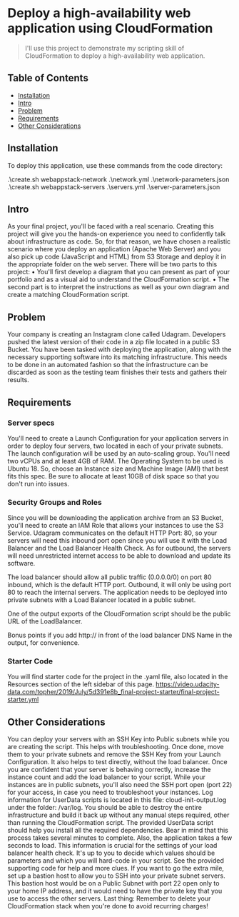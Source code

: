 # Deploy a high-availability web application using CloudFormation

> I'll use this project to demonstrate my scripting skill of CloudFormation to deploy a high-availability web application.

## Table of Contents
- [Installation](#installation)
- [Intro](#Intro)
- [Problem](#Problem)
- [Requirements](#Requirements)
- [Other Considerations](#Other-Considerations)

## Installation
To deploy this application, use these commands from the code directory:

.\create.sh webappstack-network .\network.yml .\network-parameters.json
.\create.sh webappstack-servers .\servers.yml .\server-parameters.json

## Intro
As your final project, you'll be faced with a real scenario.
Creating this project will give you the hands-on experience you need to confidently talk about infrastructure as code. So, for that reason, we have chosen a realistic scenario where you deploy an application (Apache Web Server) and you also pick up code (JavaScript and HTML) from S3 Storage and deploy it in the appropriate folder on the web server.
There will be two parts to this project:
•	You'll first develop a diagram that you can present as part of your portfolio and as a visual aid to understand the CloudFormation script.
•	The second part is to interpret the instructions as well as your own diagram and create a matching CloudFormation script.

## Problem
Your company is creating an Instagram clone called Udagram. Developers pushed the latest version of their code in a zip file located in a public S3 Bucket.
You have been tasked with deploying the application, along with the necessary supporting software into its matching infrastructure.
This needs to be done in an automated fashion so that the infrastructure can be discarded as soon as the testing team finishes their tests and gathers their results.

## Requirements

### Server specs

You'll need to create a Launch Configuration for your application servers in order to deploy four servers, two located in each of your private subnets. The launch configuration will be used by an auto-scaling group.
You'll need two vCPUs and at least 4GB of RAM. The Operating System to be used is Ubuntu 18. So, choose an Instance size and Machine Image (AMI) that best fits this spec. Be sure to allocate at least 10GB of disk space so that you don't run into issues.

### Security Groups and Roles

Since you will be downloading the application archive from an S3 Bucket, you'll need to create an IAM Role that allows your instances to use the S3 Service.
Udagram communicates on the default HTTP Port: 80, so your servers will need this inbound port open since you will use it with the Load Balancer and the Load Balancer Health Check. As for outbound, the servers will need unrestricted internet access to be able to download and update its software.

The load balancer should allow all public traffic (0.0.0.0/0) on port 80 inbound, which is the default HTTP port. Outbound, it will only be using port 80 to reach the internal servers.
The application needs to be deployed into private subnets with a Load Balancer located in a public subnet.

One of the output exports of the CloudFormation script should be the public URL of the LoadBalancer.

Bonus points if you add http:// in front of the load balancer DNS Name in the output, for convenience.

### Starter Code
You will find starter code for the project in the .yaml file, also located in the Resources section of the left sidebar of this page. https://video.udacity-data.com/topher/2019/July/5d391e8b_final-project-starter/final-project-starter.yml

## Other Considerations

You can deploy your servers with an SSH Key into Public subnets while you are creating the script. This helps with troubleshooting. Once done, move them to your private subnets and remove the SSH Key from your Launch Configuration.
It also helps to test directly, without the load balancer. Once you are confident that your server is behaving correctly, increase the instance count and add the load balancer to your script.
While your instances are in public subnets, you'll also need the SSH port open (port 22) for your access, in case you need to troubleshoot your instances.
Log information for UserData scripts is located in this file: cloud-init-output.log under the folder: /var/log.
You should be able to destroy the entire infrastructure and build it back up without any manual steps required, other than running the CloudFormation script.
The provided UserData script should help you install all the required dependencies. Bear in mind that this process takes several minutes to complete. Also, the application takes a few seconds to load. This information is crucial for the settings of your load balancer health check.
It's up to you to decide which values should be parameters and which you will hard-code in your script.
See the provided supporting code for help and more clues.
If you want to go the extra mile, set up a bastion host to allow you to SSH into your private subnet servers. This bastion host would be on a Public Subnet with port 22 open only to your home IP address, and it would need to have the private key that you use to access the other servers.
Last thing: Remember to delete your CloudFormation stack when you're done to avoid recurring charges!
